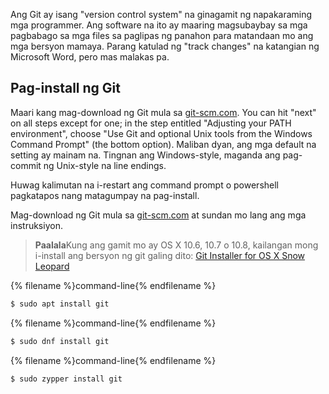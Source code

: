 Ang Git ay isang "version control system" na ginagamit ng napakaraming mga programmer. Ang software na ito ay maaring magsubaybay sa mga pagbabago sa mga files sa paglipas ng panahon para matandaan mo ang mga bersyon mamaya. Parang katulad ng "track changes" na katangian ng Microsoft Word, pero mas malakas pa.

## Pag-install ng Git

<!--sec data-title="Installing Git: Windows" data-id="git_install_windows"
data-collapse=true ces-->

Maari kang mag-download ng Git mula sa [git-scm.com](https://git-scm.com/). You can hit "next" on all steps except for one; in the step entitled "Adjusting your PATH environment", choose "Use Git and optional Unix tools from the Windows Command Prompt" (the bottom option). Maliban dyan, ang mga default na setting ay mainam na. Tingnan ang Windows-style, maganda ang pag-commit ng Unix-style na line endings.

Huwag kalimutan na i-restart ang command prompt o powershell pagkatapos nang matagumpay na pag-install. <!--endsec-->

<!--sec data-title="Installing Git: OS X" data-id="git_install_OSX"
data-collapse=true ces-->

Mag-download ng Git mula sa [git-scm.com](https://git-scm.com/) at sundan mo lang ang mga instruksiyon.

> **Paalala**Kung ang gamit mo ay OS X 10.6, 10.7 o 10.8, kailangan mong i-install ang bersyon ng git galing dito: [Git Installer for OS X Snow Leopard](https://sourceforge.net/projects/git-osx-installer/files/git-2.3.5-intel-universal-snow-leopard.dmg/download)

<!--endsec-->

<!--sec data-title="Installing Git: Debian or Ubuntu" data-id="git_install_debian_ubuntu"
data-collapse=true ces-->

{% filename %}command-line{% endfilename %}

```bash
$ sudo apt install git
```

<!--endsec-->

<!--sec data-title="Installing Git: Fedora" data-id="git_install_fedora"
data-collapse=true ces-->

{% filename %}command-line{% endfilename %}

```bash
$ sudo dnf install git
```

<!--endsec-->

<!--sec data-title="Installing Git: openSUSE" data-id="git_install_openSUSE"
data-collapse=true ces-->

{% filename %}command-line{% endfilename %}

```bash
$ sudo zypper install git
```

<!--endsec-->